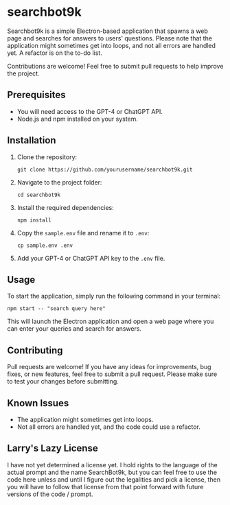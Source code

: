 # searchbot9k

Searchbot9k is a simple Electron-based application that spawns a web page and searches for answers to users' questions. Please note that the application might sometimes get into loops, and not all errors are handled yet. A refactor is on the to-do list.

Contributions are welcome! Feel free to submit pull requests to help improve the project.

## Prerequisites

- You will need access to the GPT-4 or ChatGPT API.
- Node.js and npm installed on your system.

## Installation

1. Clone the repository:
   ```
   git clone https://github.com/yourusername/searchbot9k.git
   ```
2. Navigate to the project folder:
   ```
   cd searchbot9k
   ```
3. Install the required dependencies:
   ```
   npm install
   ```
4. Copy the `sample.env` file and rename it to `.env`:
   ```
   cp sample.env .env
   ```
5. Add your GPT-4 or ChatGPT API key to the `.env` file.

## Usage

To start the application, simply run the following command in your terminal:

```
npm start -- "search query here"
```

This will launch the Electron application and open a web page where you can enter your queries and search for answers.

## Contributing

Pull requests are welcome! If you have any ideas for improvements, bug fixes, or new features, feel free to submit a pull request. Please make sure to test your changes before submitting.

## Known Issues

- The application might sometimes get into loops.
- Not all errors are handled yet, and the code could use a refactor.

## Larry's Lazy License

I have not yet determined a license yet.  I hold rights to the language of the actual prompt and the name SearchBot9k, but you can feel free to use the code here unless and until I figure out the legalities and pick a license, then you will have to follow that license from that point forward with future versions of the code / prompt.